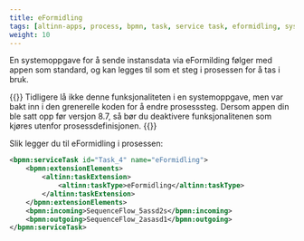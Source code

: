 ```yaml
---
title: eFormidling
tags: [altinn-apps, process, bpmn, task, service task, eformidling, systemoppgave]
weight: 10
---
```


En systemoppgave for å sende instansdata via eFormilding følger med appen som standard, og kan legges til som et steg i prosessen for å tas i bruk.

{{<notice warning>}}
Tidligere lå ikke denne funksjonaliteten i en systemoppgave, men var bakt inn i den grenerelle koden for å endre prosesssteg. Dersom appen din ble satt opp før versjon 8.7, så bør du deaktivere funksjonalitenen som kjøres utenfor prosessdefinisjonen.
{{</notice>}}

Slik legger du til eFormidling i prosessen:
```xml
<bpmn:serviceTask id="Task_4" name="eFormidling">
    <bpmn:extensionElements>
        <altinn:taskExtension>
            <altinn:taskType>eFormidling</altinn:taskType>
        </altinn:taskExtension>
    </bpmn:extensionElements>
    <bpmn:incoming>SequenceFlow_5assd2s</bpmn:incoming>
    <bpmn:outgoing>SequenceFlow_2asasd1</bpmn:outgoing>
</bpmn:serviceTask>
```


